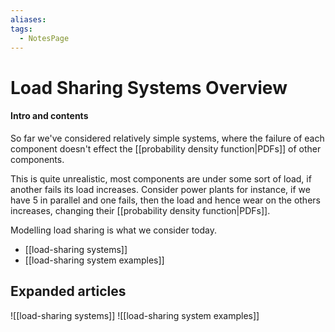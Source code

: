 ```yaml
---
aliases: 
tags:
  - NotesPage
---
```


# Load Sharing Systems Overview

#### Intro and contents
So far we've considered relatively simple systems, where the failure of each component doesn't effect the [[probability density function|PDFs]] of other components.

This is quite unrealistic, most components are under some sort of load, if another fails its load increases. Consider power plants for instance, if we have 5 in parallel and one fails, then the load and hence wear on the others increases, changing their [[probability density function|PDFs]].

Modelling load sharing is what we consider today.

- [[load-sharing systems]]
- [[load-sharing system examples]]
## Expanded articles
![[load-sharing systems]]
![[load-sharing system examples]]
